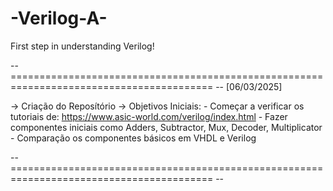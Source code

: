 # -Verilog-A-
First step in understanding Verilog! 

-- ========================================================================================= --
[06/03/2025]

-> Criação do Reposítório
-> Objetivos Iniciais:
    - Começar a verificar os tutoriais de: https://www.asic-world.com/verilog/index.html
    - Fazer componentes iniciais como Adders, Subtractor, Mux, Decoder, Multiplicator
    - Comparação os componentes básicos em VHDL e Verilog

-- ========================================================================================= --
